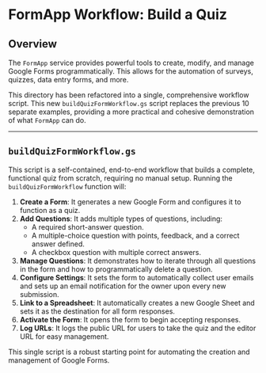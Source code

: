 # FormApp Workflow: Build a Quiz

## Overview

The `FormApp` service provides powerful tools to create, modify, and manage Google Forms programmatically. This allows for the automation of surveys, quizzes, data entry forms, and more.

This directory has been refactored into a single, comprehensive workflow script. This new `buildQuizFormWorkflow.gs` script replaces the previous 10 separate examples, providing a more practical and cohesive demonstration of what `FormApp` can do.

---

## `buildQuizFormWorkflow.gs`

This script is a self-contained, end-to-end workflow that builds a complete, functional quiz from scratch, requiring no manual setup. Running the `buildQuizFormWorkflow` function will:

1.  **Create a Form**: It generates a new Google Form and configures it to function as a quiz.
2.  **Add Questions**: It adds multiple types of questions, including:
    *   A required short-answer question.
    *   A multiple-choice question with points, feedback, and a correct answer defined.
    *   A checkbox question with multiple correct answers.
3.  **Manage Questions**: It demonstrates how to iterate through all questions in the form and how to programmatically delete a question.
4.  **Configure Settings**: It sets the form to automatically collect user emails and sets up an email notification for the owner upon every new submission.
5.  **Link to a Spreadsheet**: It automatically creates a new Google Sheet and sets it as the destination for all form responses.
6.  **Activate the Form**: It opens the form to begin accepting responses.
7.  **Log URLs**: It logs the public URL for users to take the quiz and the editor URL for easy management.

This single script is a robust starting point for automating the creation and management of Google Forms.